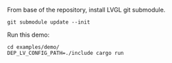 From base of the repository, install LVGL git submodule.

```
git submodule update --init
```

Run this demo:

```
cd examples/demo/
DEP_LV_CONFIG_PATH=./include cargo run
```
